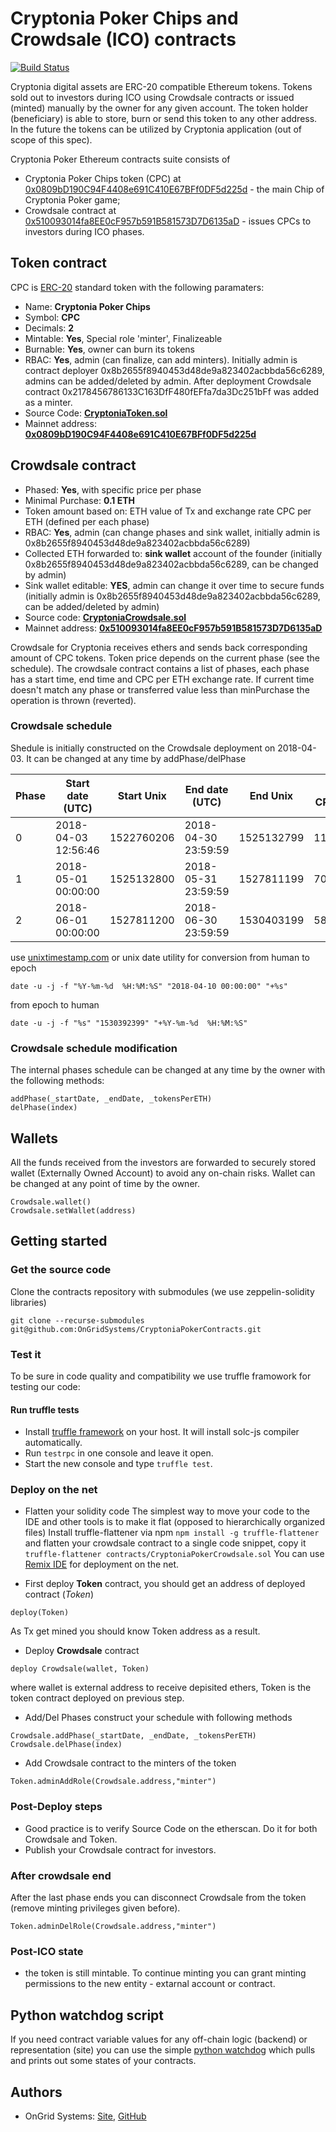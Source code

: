 # Cryptonia Poker Chips and Crowdsale (ICO) contracts
[![Build Status](https://travis-ci.org/OnGridSystems/CryptoniaPokerContracts.svg?branch=master)](https://travis-ci.org/OnGridSystems/CryptoniaPokerContracts)

Cryptonia digital assets are ERC-20 compatible Ethereum tokens. Tokens sold out to investors during ICO using Crowdsale 
contracts or issued (minted) manually by the owner for any given account. The token holder (beneficiary) is able to store, 
burn or send this token to any other address. In the future the tokens can be utilized by Cryptonia application (out of 
scope of this spec).

Cryptonia Poker Ethereum contracts suite consists of
* Cryptonia Poker Chips token (CPC) at [0x0809bD190C94F4408e691C410E67BFf0DF5d225d](https://etherscan.io/address/0x0809bD190C94F4408e691C410E67BFf0DF5d225d) - the main Chip of Cryptonia Poker game;
* Crowdsale contract at [0x510093014fa8EE0cF957b591B581573D7D6135aD](https://etherscan.io/address/0x510093014fa8EE0cF957b591B581573D7D6135aD) - issues CPCs to investors during ICO phases. 

## Token contract

CPC is [ERC-20](https://github.com/ethereum/EIPs/issues/20) standard token with the following paramaters:

- Name: **Cryptonia Poker Chips**
- Symbol: **CPC**
- Decimals: **2**
- Mintable: **Yes**, Special role 'minter', Finalizeable
- Burnable: **Yes**, owner can burn its tokens 
- RBAC: **Yes**, admin (can finalize, can add minters). Initially admin is contract deployer 0x8b2655f8940453d48de9a823402acbbda56c6289, admins can be added/deleted by admin. After deployment Crowdsale contract 0x2178456786133C163DfF480fEFfa7da3Dc251bFf was added as a minter. 
- Source Code: **[CryptoniaToken.sol](contracts/CryptoniaToken.sol)**
- Mainnet address: **[0x0809bD190C94F4408e691C410E67BFf0DF5d225d](https://etherscan.io/address/0x0809bD190C94F4408e691C410E67BFf0DF5d225d)**

## Crowdsale contract

- Phased: **Yes**, with specific price per phase
- Minimal Purchase: **0.1 ETH**
- Token amount based on: ETH value of Tx and exchange rate CPC per ETH (defined per each phase)
- RBAC: **Yes**, admin (can change phases and sink wallet, initially admin is 0x8b2655f8940453d48de9a823402acbbda56c6289)
- Collected ETH forwarded to: **sink wallet** account of the founder (initially 0x8b2655f8940453d48de9a823402acbbda56c6289, can be changed by admin)
- Sink wallet editable: **YES**, admin can change it over time to secure funds (initially admin is 0x8b2655f8940453d48de9a823402acbbda56c6289, can be added/deleted by admin)
- Source code: **[CryptoniaCrowdsale.sol](contracts/CryptoniaCrowdsale.sol)**
- Mainnet address: **[0x510093014fa8EE0cF957b591B581573D7D6135aD](https://etherscan.io/address/0x510093014fa8EE0cF957b591B581573D7D6135aD)**

Crowdsale for Cryptonia receives ethers and sends back corresponding amount of CPC tokens. 
Token price depends on the current phase (see the schedule).
The crowdsale contract contains a list of phases, each phase has a start time, end time and CPC per ETH exchange rate. 
If current time doesn't match any phase or transferred value less than minPurchase the operation is thrown (reverted).

### Crowdsale schedule
Shedule is initially constructed on the Crowdsale deployment on 2018-04-03. It can be changed at any time by addPhase/delPhase

| Phase | Start date (UTC)    | Start Unix | End date (UTC)      | End Unix   | Rate, CPC/ETH  |  
| ----- | ------------------- | ---------- | ------------------- | ---------- | -------------- |
| 0     | 2018-04-03 12:56:46 | 1522760206 | 2018-04-30 23:59:59 | 1525132799 |    11000.00    |
| 1     | 2018-05-01 00:00:00 | 1525132800 | 2018-05-31 23:59:59 | 1527811199 |     7000.00    |
| 2     | 2018-06-01 00:00:00 | 1527811200 | 2018-06-30 23:59:59 | 1530403199 |     5800.00    |

use [unixtimestamp.com](https://www.unixtimestamp.com/index.php) or unix date utility for conversion
from human to epoch
```
date -u -j -f "%Y-%m-%d  %H:%M:%S" "2018-04-10 00:00:00" "+%s"
```
from epoch to human
```
date -u -j -f "%s" "1530392399" "+%Y-%m-%d  %H:%M:%S"
```

### Crowdsale schedule modification

The internal phases schedule can be changed at any time by the owner with the following methods:
```
addPhase(_startDate, _endDate, _tokensPerETH)
delPhase(index)
```

## Wallets

All the funds received from the investors are forwarded to securely stored wallet (Externally Owned Account) 
to avoid any on-chain risks. Wallet can be changed at any point of time by the owner. 
```
Crowdsale.wallet()
Crowdsale.setWallet(address)
```

## Getting started
### Get the source code
Clone the contracts repository with submodules (we use zeppelin-solidity libraries)
```
git clone --recurse-submodules git@github.com:OnGridSystems/CryptoniaPokerContracts.git
```

### Test it
To be sure in code quality and compatibility we use truffle framowork for testing our code:

#### Run truffle tests
- Install [truffle framework](http://truffleframework.com) on your host. It will install solc-js compiler automatically.
- Run ```testrpc``` in one console and leave it open.
- Start the new console and type ```truffle test```.

### Deploy on the net

- Flatten your solidity code
The simplest way to move your code to the IDE and other tools is to make it flat (opposed to hierarchically organized files)
Install truffle-flattener via npm
```npm install -g truffle-flattener```
and flatten your crowdsale contract to a single code snippet, copy it
```truffle-flattener contracts/CryptoniaPokerCrowdsale.sol```
You can use [Remix IDE](http://remix.ethereum.org) for deployment on the net. 

- First deploy **Token** contract, you should get an address of deployed contract (*Token*)
```
deploy(Token)
```
As Tx get mined you should know Token address as a result.
- Deploy **Crowdsale** contract
```
deploy Crowdsale(wallet, Token)
```
where wallet is external address to receive depisited ethers, Token is the token contract deployed on previous step.

- Add/Del Phases
construct your schedule with following methods
```
Crowdsale.addPhase(_startDate, _endDate, _tokensPerETH)
Crowdsale.delPhase(index)
```
- Add Crowdsale contract to the minters of the token
```
Token.adminAddRole(Crowdsale.address,"minter")
```
### Post-Deploy steps
- Good practice is to verify Source Code on the etherscan. Do it for both Crowdsale and Token.
- Publish your Crowdsale contract for investors. 

### After crowdsale end
After the last phase ends you can disconnect Crowdsale from the token (remove minting privileges given before).
```
Token.adminDelRole(Crowdsale.address,"minter")
```

### Post-ICO state
* the token is still mintable. To continue minting you can grant minting permissions to
the new entity - extarnal account or contract.

## Python watchdog script
If you need contract variable values for any off-chain logic (backend) or representation (site) you can use
the simple [python watchdog](watchdog) which pulls and prints out some states of your contracts.

## Authors
* OnGrid Systems: [Site](https://ongrid.pro), [GitHub](https://github.com/OnGridSystems/)
